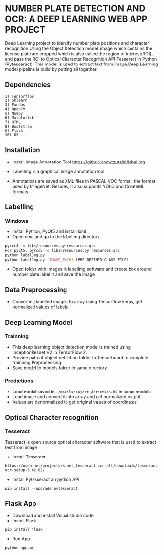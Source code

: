 # NUMBER PLATE DETECTION AND OCR: A DEEP LEARNING WEB APP PROJECT

Deep Learning project to identify number plate positions and character recognition.Using the Object Detection model, image which contains the license plate are cropped which is also called the region of interest(ROI), and pass the ROI to Optical Character Recognition API Tesseract in Python (Pytesseract). 
This model,is used to extract text from image.Deep Learning model pipeline is build by putting all together.


## Dependencies

    1) Tensorflow
    2) Sklearn
    3) Pandas
    4) OpenCV
    5) Numpy
    6) Matplotlib
    7) HTML
    8) Bootstrap
    9) Flask
    10) OS





## Installation

* Install image Annotation Tool https://github.com/tzutalin/labelImg

* LabelImg is a graphical image annotation tool. 
* Annotations are saved as XML files in PASCAL VOC format, the format used by ImageNet. Besides, it also supports YOLO and CreateML formats.

## Labelling    
### Windows

* Install Python, PyQt5 and install lxml.
* Open cmd and go to the labelImg directory
```bash
pyrcc4 -o libs/resources.py resources.qrc
For pyqt5, pyrcc5 -o libs/resources.py resources.qrc
python labelImg.py
python labelImg.py [IMAGE_PATH] [PRE-DEFINED CLASS FILE]
```
* Open folder with images in labelImg software and create box around number plate label it and save the image
## Data Preprocessing
* Converting labelled images to array using Tensorflow keras, get normalized values of labels

## Deep Learning Model
### Trainning
* This deep learning object detection model is trained using InceptionResnet V2 in TensorFlow 2. 
* Provide path of object detection folder to Tensorboard to complete trainning Preprocessing
* Save model to models folder in same directory
### Predictions
* Load model saved in ```./models/object_detection.h5``` in keras models
* Load image and convert it into array and get normalized output
* Values are denormalized to get original values of coordinates
## Optical Character recognition

### Tesseract

Tesseract is open source optical character software that is used to extract test from image

* Install Tesseract 
```
https://osdn.net/projects/sfnet_tesseract-ocr-alt/downloads/tesseract-ocr-setup-3.02.02/
```


* Install Pytesseract an python API 
```
pip install --upgrade pytesseract
```

## Flask App

* Download and install Visual studio code
* Install Flask
``` 
pip install flask
```
* Run App 
```
python app.py
```
